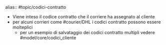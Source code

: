alias:: #topic/codici-contratto

- Viene inteso il codice contratto che il corriere ha assegnato al cliente
- per alcuni corrieri come #courier/DHL i codici contratto possono essere molteplici
	- per un esempio di salvataggio dei codici contratto multipli vedere #model/core/codici_cliente